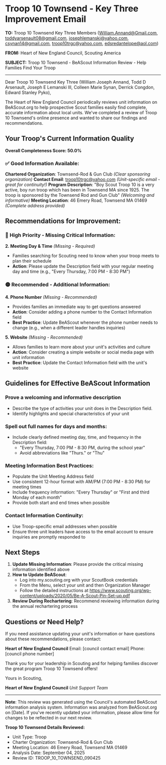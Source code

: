 # Troop 10 Townsend - Key Three Improvement Email

**TO:** Troop 10 Townsend Key Three Members (William.Annand@Gmail.com, toddyarsenault08@gmail.com, josephlemanski@yahoo.com, csynan14@gmail.com, troop10trgc@yahoo.com, edsredantelope@aol.com)

**FROM:** Heart of New England Council, Scouting America

**SUBJECT:** Troop 10 Townsend - BeAScout Information Review - Help Families Find Your Troop

---

Dear Troop 10 Townsend Key Three (William Joseph Annand, Todd D Arsenault, Joseph E Lemanski III, Colleen Marie Synan, Derrick Congdon, Edward Stanley Pyko),

The Heart of New England Council periodically reviews unit information on BeAScout.org to help prospective Scout families easily find complete, accurate information about local units. We've completed a review of Troop 10 Townsend's online presence and wanted to share our findings and recommendations.

## Your Troop's Current Information Quality

**Overall Completeness Score: 50.0%**

### ✅ **Good Information Available:**
**Chartered Organization**: Townsend-Rod & Gun Club *(Clear sponsoring organization)*
**Contact Email**: troop10trgc@yahoo.com *(Unit-specific email - great for continuity!)*
**Program Description**: "Boy Scout Troop 10 is a very active, boy run troop which has been in Townsend MA since 1925. The troop is sponsored by the Townsend Rod and Gun Club" *(Welcoming and informative)*
**Meeting Location**: 46 Emery Road, Townsend MA 01469 *(Complete address provided)*

## Recommendations for Improvement:

### 🔴 **High Priority - Missing Critical Information:**

**2. Meeting Day & Time** *(Missing - Required)*
- Families searching for Scouting need to know when your troop meets to plan their schedule
- **Action**: Please update the Description field with your regular meeting day and time (e.g., "Every Thursday, 7:00 PM - 8:30 PM")

### 🟡 **Recommended - Additional Information:**

**4. Phone Number** *(Missing - Recommended)*
- Provides families an immediate way to get questions answered
- **Action**: Consider adding a phone number to the Contact Information field
- **Best Practice**: Update BeAScout whenever the phone number needs to change (e.g., when a different leader handles inquiries)

**5. Website** *(Missing - Recommended)*
- Allows families to learn more about your unit's activities and culture
- **Action**: Consider creating a simple website or social media page with unit information
- **Best Practice**: Update the Contact Information field with the unit's website

## Guidelines for Effective BeAScout Information

### **Prove a welcoming and informative description**
- Describe the type of activities your unit does in the Description field.
- Identify highlights and special characteristics of your unit

### **Spell out full names for days and months:**
- Include clearly defined meeting day, time, and frequency in the Description field:
  - "Every Thursday, 7:00 PM - 8:30 PM, during the school year"
  - Avoid abbreviations like "Thurs." or "Thu"

### **Meeting Information Best Practices:**
- Populate the Unit Meeting Address field
- Use consistent 12-hour format with AM/PM (7:00 PM - 8:30 PM) for meeting times
- Include frequency information: "Every Thursday" or "First and third Monday of each month"
- Provide both start and end times when possible

### **Contact Information Continuity:**
- Use Troop-specific email addresses when possible
- Ensure three unit leaders have access to the email account to ensure inquiries are promptly responded to

## Next Steps

1. **Update Missing Information**: Please provide the critical missing information identified above
2. **How to Update BeAScout**: 
   - Log into my.scouting.org with your ScoutBook credentials
   - From the Menu, select your unit and then Organization Manager
   - Follow the detailed instructions at
     https://www.scouting.org/wp-content/uploads/2020/05/Be-A-Scout-Pin-Set-up.pdf
3. **Review During Rechartering**: Recommend reviewing information during the annual rechartering process

## Questions or Need Help?

If you need assistance updating your unit's information or have questions about these recommendations, please contact:

**Heart of New England Council**
Email: [council contact email]
Phone: [council phone number]

Thank you for your leadership in Scouting and for helping families discover the great program Troop 10 Townsend offers!

Yours in Scouting,

**Heart of New England Council**
*Unit Support Team*

---

**Note**: This review was generated using the Council's automated BeAScout information analysis system. Information was analyzed from BeAScout.org on [Date]. If you've recently updated your information, please allow time for changes to be reflected in our next review.

**Troop 10 Townsend Details Reviewed:**
- Unit Type: Troop
- Charter Organization: Townsend-Rod & Gun Club
- Meeting Location: 46 Emery Road, Townsend MA 01469
- Analysis Date: September 04, 2025
- Review ID: TROOP_10_TOWNSEND_090425
